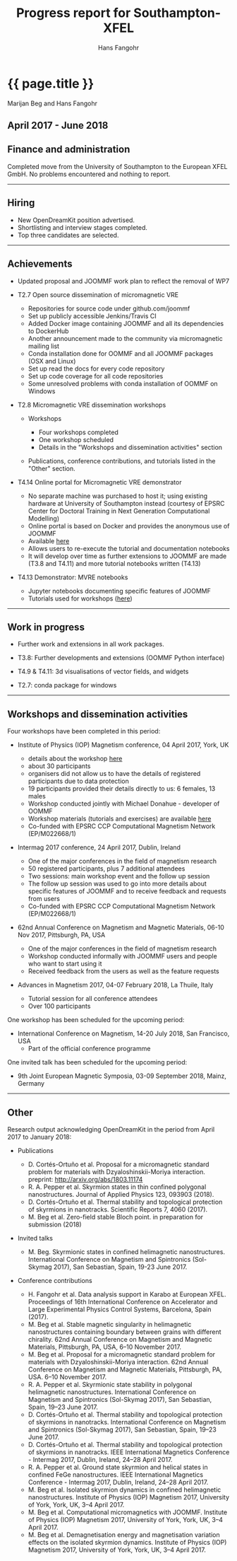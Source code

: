 ﻿---
layout: page
title: "Progress report for Southampton-XFEL"
theme: white
transition: none
author: Hans Fangohr
period: Reporting period from April 2017 to June 2018
---

# {{ page.title }}

Marijan Beg and Hans Fangohr

April 2017 - June 2018
---

## Finance and administration

Completed move from the University of Southampton to the European XFEL GmbH. No problems encountered and nothing to report.

---
## Hiring

* New OpenDreamKit position advertised.
* Shortlisting and interview stages completed.
* Top three candidates are selected. 

---
## Achievements

* Updated proposal and JOOMMF work plan to reflect the removal of WP7

* T2.7 Open source dissemination of micromagnetic VRE
    * Repositories for source code under github.com/joommf
    * Set up publicly accessible Jenkins/Travis CI
    * Added Docker image containing JOOMMF and all its dependencies to DockerHub
    * Another announcement made to the community via micromagnetic mailing list
    * Conda installation done for OOMMF and all JOOMMF packages
      (OSX and Linux)
    * Set up read the docs for every code repository
    * Set up code coverage for all code repositories
    * Some unresolved problems with conda installation of OOMMF on
      Windows

* T2.8 Micromagnetic VRE dissemination workshops
    * Workshops
      * Four workshops completed
      * One workshop scheduled
      * Details in the "Workshops and dissemination activities" section
      
    * Publications, conference contributions, and tutorials listed in the "Other" section.
    


* T4.14 Online portal for Micromagnetic VRE demonstrator
    * No separate machine was purchased to host it; using existing
      hardware at University of Southampton instead (courtesy of EPSRC
      Center for Doctoral Training in Next Generation Computational Modelling)
    * Online portal is based on Docker and provides the anonymous use of JOOMMF
    * Available [here](https://tryjoommf.soton.ac.uk)
    * Allows users to re-execute the tutorial and documentation notebooks
    * It will develop over time as further extensions to JOOMMF are made (T3.8 and T4.11) and more tutorial notebooks written (T4.13)

* T4.13 Demonstrator: MVRE notebooks
    * Jupyter notebooks documenting specific features of JOOMMF
    * Tutorials used for workshops ([here](https://github.com/joommf/tutorial))

---
## Work in progress

* Further work and extensions in all work packages.

* T3.8: Further developments and extensions (OOMMF Python interface)

* T4.9 & T4.11: 3d visualisations of vector fields, and widgets

* T2.7: conda package for windows

---
## Workshops and dissemination activities

Four workshops have been completed in this period:

* Institute of Physics (IOP) Magnetism conference, 04 April 2017, York, UK
    * details about the workshop [here](http://magnetism2017.iopconfs.org/OOMMF)
    * about 30 participants
    * organisers did not allow us to have the details of registered participants due to data protection
    * 19 participants provided their details directly to us: 6 females, 13 males
    * Workshop conducted jointly with Michael Donahue - developer of OOMMF
    * Workshop materials (tutorials and exercises) are available [here](https://github.com/joommf/tutorial/tree/master/workshops/2017-04-05-IOPMagnetism2017)
    * Co-funded with EPSRC CCP Computational Magnetism Network (EP/M022668/1)

* Intermag 2017 conference, 24 April 2017, Dublin, Ireland
    * One of the major conferences in the field of magnetism research
    * 50 registered participants, plus 7 additional attendees
    * Two sessions: main workshop event and the follow up session
    * The follow up session was used to go into more details about specific features of JOOMMF and to receive feedback and requests from users
    * Co-funded with EPSRC CCP Computational Magnetism Network (EP/M022668/1)

* 62nd Annual Conference on Magnetism and Magnetic Materials, 06-10 Nov 2017, Pittsburgh, PA, USA
    * One of the major conferences in the field of magnetism research
    * Workshop conducted informally with JOOMMF users and people who want to start using it
    * Received feedback from the users as well as the feature requests

* Advances in Magnetism 2017, 04-07 February 2018, La Thuile, Italy
    * Tutorial session for all conference attendees
    * Over 100 participants

One workshop has been scheduled for the upcoming period:

* International Conference on Magnetism, 14-20 July 2018, San Francisco, USA
    * Part of the official conference programme

One invited talk has been scheduled for the upcoming period:

* 9th Joint European Magnetic Symposia, 03-09 September 2018, Mainz, Germany

---
## Other

Research output acknowledging OpenDreamKit in the period from April 2017 to January 2018:

* Publications
    * D. Cortés-Ortuño et al. Proposal for a micromagnetic standard problem for materials with Dzyaloshinskii-Moriya interaction. preprint: http://arxiv.org/abs/1803.11174
    * R. A. Pepper et al. Skyrmion states in thin confined polygonal nanostructures. Journal of Applied Physics 123, 093903 (2018).
    * D. Cortés-Ortuño et al. Thermal stability and topological protection of skyrmions in nanotracks. Scientific Reports 7, 4060 (2017).
    * M. Beg et al. Zero-field stable Bloch point. in preparation for submission (2018)

* Invited talks
    * M. Beg. Skyrmionic states in confined helimagnetic nanostructures. International Conference on Magnetism and Spintronics (Sol-Skymag 2017), San Sebastian, Spain, 19-23 June 2017.

* Conference contributions
    * H. Fangohr et al. Data analysis support in Karabo at European XFEL. Proceedings of 16th International Conference on Accelerator and Large Experimental Physics Control Systems, Barcelona, Spain (2017).
    * M. Beg et al. Stable magnetic singularity in helimagnetic nanostructures containing boundary between grains with different chirality. 62nd Annual Conference on Magnetism and Magnetic Materials, Pittsburgh, PA, USA, 6–10 November 2017.
    * M. Beg et al. Proposal for a micromagnetic standard problem for materials with Dzyaloshinskii-Moriya interaction. 62nd Annual Conference on Magnetism and Magnetic Materials, Pittsburgh, PA, USA. 6–10 November 2017.
    * R. A. Pepper et al. Skyrmionic state stability in polygonal helimagnetic nanostructures. International Conference on Magnetism and Spintronics (Sol-Skymag 2017), San Sebastian, Spain, 19–23 June 2017.
    * D. Cortés-Ortuño et al. Thermal stability and topological protection of skyrmions in nanotracks. International Conference on Magnetism and Spintronics (Sol-Skymag 2017), San Sebastian, Spain, 19–23 June 2017.
    * D. Cortés-Ortuño et al. Thermal stability and topological protection of skyrmions in nanotracks. IEEE International Magnetics Conference - Intermag 2017, Dublin, Ireland, 24–28 April 2017.
    * R. A. Pepper et al. Ground state skyrmion and helical states in confined FeGe nanostructures. IEEE International Magnetics Conference - Intermag 2017, Dublin, Ireland, 24–28 April 2017.
    * M. Beg et al. Isolated skyrmion dynamics in confined helimagnetic nanostructures. Institute of Physics (IOP) Magnetism 2017, University of York, York, UK, 3–4 April 2017.
    * M. Beg et al. Computational micromagnetics with JOOMMF. Institute of Physics (IOP) Magnetism 2017, University of York, York, UK, 3–4 April 2017.
    * M. Beg et al. Demagnetisation energy and magnetisation variation effects on the isolated skyrmion dynamics. Institute of Physics (IOP) Magnetism 2017, University of York, York, UK, 3–4 April 2017.


